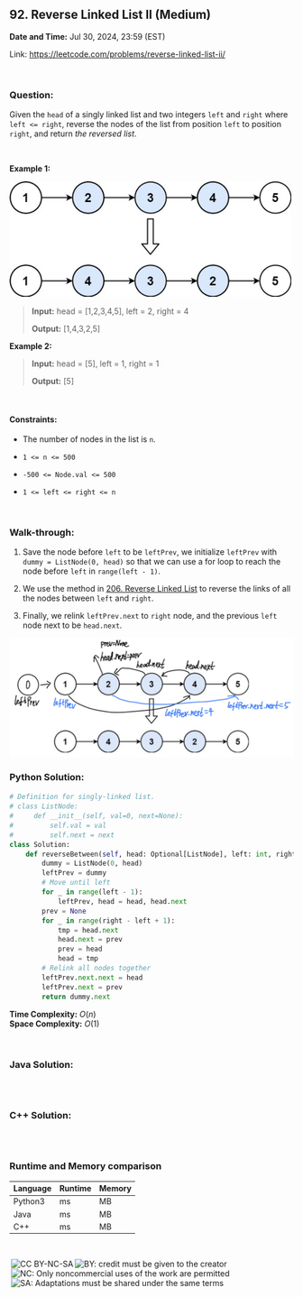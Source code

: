 ## 92. Reverse Linked List II (Medium)
**Date and Time:** Jul 30, 2024, 23:59 (EST)

Link: https://leetcode.com/problems/reverse-linked-list-ii/

<br>

### Question:
Given the `head` of a singly linked list and two integers `left` and `right` where `left <= right`, reverse the nodes of the list from position `left` to position `right`, and return _the reversed list_.

<br>

**Example 1:**

<img src="../images/92.jpg" width=500>

> **Input:** head = [1,2,3,4,5], left = 2, right = 4
> 
> **Output:** [1,4,3,2,5]

**Example 2:**
> **Input:** head = [5], left = 1, right = 1
> 
> **Output:** [5]

<br>

#### Constraints:
* The number of nodes in the list is `n`.

* `1 <= n <= 500`

* `-500 <= Node.val <= 500`

* `1 <= left <= right <= n`

<br>

### Walk-through: 
1. Save the node before `left` to be `leftPrev`, we initialize `leftPrev` with `dummy = ListNode(0, head)` so that we can use a for loop to reach the node before `left` in `range(left - 1)`.

2. We use the method in [206. Reverse Linked List](./questions/206.Reverse_Linked_List(Easy).md) to reverse the links of all the nodes between `left` and `right`.

3. Finally, we relink `leftPrev.next` to `right` node, and the previous `left` node next to be `head.next`.

<img src="../images/92_1.png" width=700>

<br>

### Python Solution:
```python
# Definition for singly-linked list.
# class ListNode:
#     def __init__(self, val=0, next=None):
#         self.val = val
#         self.next = next
class Solution:
    def reverseBetween(self, head: Optional[ListNode], left: int, right: int) -> Optional[ListNode]:
        dummy = ListNode(0, head)
        leftPrev = dummy
        # Move until left
        for _ in range(left - 1):
            leftPrev, head = head, head.next
        prev = None
        for _ in range(right - left + 1):
            tmp = head.next
            head.next = prev
            prev = head
            head = tmp
        # Relink all nodes together
        leftPrev.next.next = head
        leftPrev.next = prev
        return dummy.next
```
**Time Complexity:** $O(n)$ <br>
**Space Complexity:** $O(1)$

<br>

### Java Solution:
```java

```

<br>

### C++ Solution:
```cpp

```

<br>

### Runtime and Memory comparison
|Language|Runtime|Memory|
|---|---|---|
|Python3| ms| MB|
|Java   | ms| MB|
|C++    | ms| MB|

<br>

<img style="height:22px!important;margin-left:3px;vertical-align:text-bottom;" src="https://mirrors.creativecommons.org/presskit/icons/cc.svg?ref=chooser-v1" alt="CC BY-NC-SA" title="CC BY-NC-SA"><img style="height:22px!important;margin-left:3px;vertical-align:text-bottom;" src="https://mirrors.creativecommons.org/presskit/icons/by.svg?ref=chooser-v1" alt="BY: credit must be given to the creator" title="BY: credit must be given to the creator"><img style="height:22px!important;margin-left:3px;vertical-align:text-bottom;" src="https://mirrors.creativecommons.org/presskit/icons/nc.svg?ref=chooser-v1" alt="NC: Only noncommercial uses of the work are permitted" title="NC: Only noncommercial uses of the work are permitted"><img style="height:22px!important;margin-left:3px;vertical-align:text-bottom;" src="https://mirrors.creativecommons.org/presskit/icons/sa.svg?ref=chooser-v1" alt="SA: Adaptations must be shared under the same terms" title="SA: Adaptations must be shared under the same terms">
